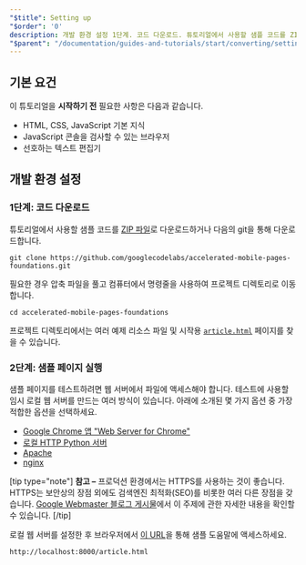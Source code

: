 ```yaml
---
"$title": Setting up
"$order": '0'
description: 개발 환경 설정 1단계. 코드 다운로드. 튜토리얼에서 사용할 샘플 코드를 ZIP 파일로 다운로드하거나 다음의 git를 통해 다운로드합니다...
"$parent": "/documentation/guides-and-tutorials/start/converting/setting-up.md"
---
```


## 기본 요건

이 튜토리얼을 **시작하기 전** 필요한 사항은 다음과 같습니다.

- HTML, CSS, JavaScript 기본 지식
- JavaScript 콘솔을 검사할 수 있는 브라우저
- 선호하는 텍스트 편집기

## 개발 환경 설정

### 1단계: 코드 다운로드

튜토리얼에서 사용할 샘플 코드를 [ZIP 파일](https://github.com/googlecodelabs/accelerated-mobile-pages-foundations/archive/master.zip)로 다운로드하거나 다음의 git을 통해 다운로드합니다.

```shell
git clone https://github.com/googlecodelabs/accelerated-mobile-pages-foundations.git
```

필요한 경우 압축 파일을 풀고 컴퓨터에서 명령줄을 사용하여 프로젝트 디렉토리로 이동합니다.

```shell
cd accelerated-mobile-pages-foundations
```

프로젝트 디렉토리에서는 여러 예제 리소스 파일 및 시작용 [`article.html`](https://github.com/googlecodelabs/accelerated-mobile-pages-foundations/blob/master/article.html) 페이지를 찾을 수 있습니다.

### 2단계: 샘플 페이지 실행

샘플 페이지를 테스트하려면 웹 서버에서 파일에 액세스해야 합니다. 테스트에 사용할 임시 로컬 웹 서버를 만드는 여러 방식이 있습니다. 아래에 소개된 몇 가지 옵션 중 가장 적합한 옵션을 선택하세요.

- [Google Chrome 앱 "Web Server for Chrome"](https://chrome.google.com/webstore/detail/web-server-for-chrome/ofhbbkphhbklhfoeikjpcbhemlocgigb)
- [로컬 HTTP Python 서버](https://developer.mozilla.org/en-US/docs/Learn/Common_questions/set_up_a_local_testing_server#Running_a_simple_local_HTTP_server)
- [Apache](https://httpd.apache.org/docs/2.4/getting-started.html)
- [nginx](http://nginx.org/)

[tip type="note"] <strong>참고 –</strong> 프로덕션 환경에서는 HTTPS를 사용하는 것이 좋습니다. HTTPS는 보안상의 장점 외에도 검색엔진 최적화(SEO)를 비롯한 여러 다른 장점을 갖습니다. <a class="" href="https://webmasters.googleblog.com/2014/08/https-as-ranking-signal.html">Google Webmaster 블로그 게시물</a>에서 이 주제에 관한 자세한 내용을 확인할 수 있습니다. [/tip]

로컬 웹 서버를 설정한 후 브라우저에서 [이 URL](http://localhost:8000/article.html)을 통해 샘플 도움말에 액세스하세요.

```text
http://localhost:8000/article.html
```
